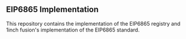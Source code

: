 ## EIP6865 Implementation

This repository contains the implementation of the EIP6865 registry and 1inch fusion's implementation of the EIP6865 standard.